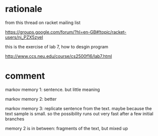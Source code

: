 # rationale

from this thread on racket mailing list

https://groups.google.com/forum/?hl=en-GB#!topic/racket-users/nj_PZX5zyeI

this is the exercise of lab 7, how to desgin program

http://www.ccs.neu.edu/course/cs2500f16/lab7.html

# comment

markov memory 1: sentence. but little meaning

markov memory 2: better

markov memory 3: replicate sentence from the text. maybe because the text sample is small. so the possibility runs out very fast after a few initial branches

memory 2 is in between: fragments of the text, but mixed up
